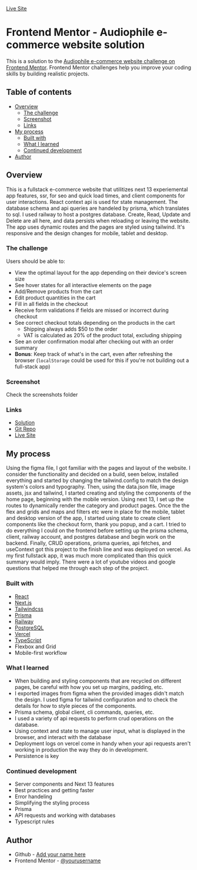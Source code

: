 [Live Site](https://audiophile-three-rose.vercel.app/)

# Frontend Mentor - Audiophile e-commerce website solution

This is a solution to the [Audiophile e-commerce website challenge on Frontend Mentor](https://www.frontendmentor.io/challenges/audiophile-ecommerce-website-C8cuSd_wx). Frontend Mentor challenges help you improve your coding skills by building realistic projects. 

## Table of contents

- [Overview](#overview)
  - [The challenge](#the-challenge)
  - [Screenshot](#screenshot)
  - [Links](#links)
- [My process](#my-process)
  - [Built with](#built-with)
  - [What I learned](#what-i-learned)
  - [Continued development](#continued-development)
- [Author](#author)

## Overview

This is a fullstack e-commerce website that utilitizes next 13 experiemental app features, ssr, for seo and quick load times, and client components for user interactions. React context api is used for state management. The database schema and api queries are handeled by prisma, which translates to sql. I used railway to host a postgres database. Create, Read, Update and Delete are all here, and data persists when reloading or leaving the website. The app uses dynamic routes and the pages are styled using tailwind. It's responsive and the design changes for mobile, tablet and desktop.

### The challenge

Users should be able to:

- View the optimal layout for the app depending on their device's screen size
- See hover states for all interactive elements on the page
- Add/Remove products from the cart
- Edit product quantities in the cart
- Fill in all fields in the checkout
- Receive form validations if fields are missed or incorrect during checkout
- See correct checkout totals depending on the products in the cart
  - Shipping always adds $50 to the order
  - VAT is calculated as 20% of the product total, excluding shipping
- See an order confirmation modal after checking out with an order summary
- **Bonus**: Keep track of what's in the cart, even after refreshing the browser (`localStorage` could be used for this if you're not building out a full-stack app)

### Screenshot

Check the screenshots folder

### Links

- [Solution](https://www.frontendmentor.io/profile/adamcodes2843)
- [Git Repo](https://github.com/adamcodes2843/audiophile)
- [Live Site](https://audiophile-three-rose.vercel.app/)

## My process

 Using the figma file, I got familiar with the pages and layout of the website. I consider the functionality and decided on a build, seen below, installed everything and started by changing the tailwind.config to match the design system's colors and typography. Then, using the data.json file, image assets, jsx and tailwind, I started creating and styling the components of the home page, beginning with the mobile version. Using next 13, I set up the routes to dynamically render the category and product pages. Once the the flex and grids and maps and filters etc were in place for the mobile, tablet and desktop version of the app, I started using state to create client components like the checkout form, thank you popup, and a cart. I tried to do everything I could on the frontend before setting up the prisma schema, client, railway account, and postgres database and begin work on the backend. Finally, CRUD operations, prisma queries, api fetches, and useContext got this project to the finish line and was deployed on vercel. As my first fullstack app, it was much more complicated than this quick summary would imply. There were a lot of youtube videos and google questions that helped me through each step of the project. 

### Built with

- [React](https://reactjs.org/)
- [Next.js](https://nextjs.org/)
- [Tailwindcss](https://tailwindcss.com/)
- [Prisma](https://prisma.io)
- [Railway](https://railway.app/)
- [PostgreSQL](https://www.postgresql.org/)
- [Vercel](https://vercel.com)
- [TypeScript](https://www.typescriptlang.org/)
- Flexbox and Grid
- Mobile-first workflow


### What I learned

- When building and styling components that are recycled on different pages, be careful with how you set up margins, padding, etc.
- I exported images from figma when the provided images didn't match the design. I used figma for tailwind configuration and to check the details for how to style pieces of the components.
- Prisma schema, global client, cli commands, queries, etc.
- I used a variety of api requests to perform crud operations on the database.
- Using context and state to manage user input, what is displayed in the browser, and interact with the database 
- Deployment logs on vercel come in handy when your api requests aren't working in production the way they do in development.
- Persistence is key

### Continued development
- Server components and Next 13 features
- Best practices and getting faster
- Error handeling
- Simplifying the styling process
- Prisma
- API requests and working with databases
- Typescript rules

## Author

- Github - [Add your name here](https://github.com/adamcodes2843)
- Frontend Mentor - [@yourusername](https://www.frontendmentor.io/profile/adamcodes2843)
